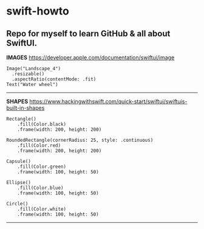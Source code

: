 # swift-howto
Repo for myself to learn GitHub &amp; all about SwiftUI.
---
**IMAGES** https://developer.apple.com/documentation/swiftui/image

    Image("Landscape_4")
      .resizable()
      .aspectRatio(contentMode: .fit)
    Text("Water wheel")
    
---
**SHAPES** https://www.hackingwithswift.com/quick-start/swiftui/swiftuis-built-in-shapes
   
    Rectangle()
        .fill(Color.black)
        .frame(width: 200, height: 200)

    RoundedRectangle(cornerRadius: 25, style: .continuous)
        .fill(Color.red)
        .frame(width: 200, height: 200)

    Capsule()
        .fill(Color.green)
        .frame(width: 100, height: 50)

    Ellipse()
        .fill(Color.blue)
        .frame(width: 100, height: 50)

    Circle()
        .fill(Color.white)
        .frame(width: 100, height: 50)
---
